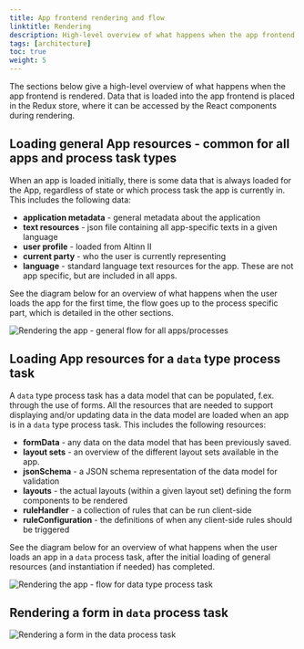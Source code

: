 ```yaml
---
title: App frontend rendering and flow
linktitle: Rendering
description: High-level overview of what happens when the app frontend is rendered
tags: [architecture]
toc: true
weight: 5
---
```


The sections below give a high-level overview of what happens when the app frontend is rendered.
Data that is loaded into the app frontend is placed in the Redux store, where it can be 
accessed by the React components during rendering.

## Loading general App resources - common for all apps and process task types
When an app is loaded initially, there is some data that is always loaded for the App, regardless of state or which 
process task the app is currently in. This includes the following data:
- **application metadata** - general metadata about the application
- **text resources** - json file containing all app-specific texts in a given language
- **user profile** - loaded from Altinn II
- **current party** - who the user is currently representing
- **language** - standard language text resources for the app. These are not app specific, but are included in all apps.

See the diagram below for an overview of what happens when the user loads the app for the first time, the flow goes up to 
the process specific part, which is detailed in the other sections.

![Rendering the app - general flow for all apps/processes](../app-frontend-rendering-general.drawio.svg)

## Loading App resources for a `data` type process task
A `data` type process task has a data model that can be populated, f.ex. through the use of forms. All the resources that are needed to support
displaying and/or updating data in the data model are loaded when an app is in a `data` type process task. This includes the following resources:
- **formData** - any data on the data model that has been previously saved.
- **layout sets** - an overview of the different layout sets available in the app.
- **jsonSchema** - a JSON schema representation of the data model for validation
- **layouts** - the actual layouts (within a given layout set) defining the form components to be rendered
- **ruleHandler** - a collection of rules that can be run client-side
- **ruleConfiguration** - the definitions of when any client-side rules should be triggered

See the diagram below for an overview of what happens when the user loads an app in a `data` process task, after the initial loading of general 
resources (and instantiation if needed) has completed.

![Rendering the app - flow for data type process task](/app-template/architecture/app-frontend-rendering-data.drawio.svg "Rendering the app - flow for data type process task")

## Rendering a form in `data` process task

![Rendering a form in the data process task](/app-template/architecture/app-frontend-form-rendering.drawio.svg "Rendering a form in the data process task")